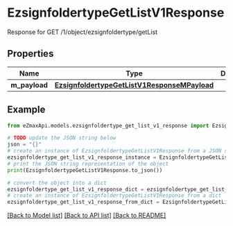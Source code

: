 # EzsignfoldertypeGetListV1Response

Response for GET /1/object/ezsignfoldertype/getList

## Properties

Name | Type | Description | Notes
------------ | ------------- | ------------- | -------------
**m_payload** | [**EzsignfoldertypeGetListV1ResponseMPayload**](EzsignfoldertypeGetListV1ResponseMPayload.md) |  | 

## Example

```python
from eZmaxApi.models.ezsignfoldertype_get_list_v1_response import EzsignfoldertypeGetListV1Response

# TODO update the JSON string below
json = "{}"
# create an instance of EzsignfoldertypeGetListV1Response from a JSON string
ezsignfoldertype_get_list_v1_response_instance = EzsignfoldertypeGetListV1Response.from_json(json)
# print the JSON string representation of the object
print(EzsignfoldertypeGetListV1Response.to_json())

# convert the object into a dict
ezsignfoldertype_get_list_v1_response_dict = ezsignfoldertype_get_list_v1_response_instance.to_dict()
# create an instance of EzsignfoldertypeGetListV1Response from a dict
ezsignfoldertype_get_list_v1_response_from_dict = EzsignfoldertypeGetListV1Response.from_dict(ezsignfoldertype_get_list_v1_response_dict)
```
[[Back to Model list]](../README.md#documentation-for-models) [[Back to API list]](../README.md#documentation-for-api-endpoints) [[Back to README]](../README.md)


